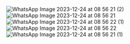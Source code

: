![WhatsApp Image 2023-12-24 at 08 56 21 (2)](https://github.com/gitcoder-aman/ChatApp_Compose/assets/96575890/df9597b1-1ea2-4258-8d23-51c4d22092d0) ![WhatsApp Image 2023-12-24 at 08 56 21](https://github.com/gitcoder-aman/ChatApp_Compose/assets/96575890/a731be3f-006b-44b4-87c4-2d2c27b8d700) ![WhatsApp Image 2023-12-24 at 08 56 22 (1)](https://github.com/gitcoder-aman/ChatApp_Compose/assets/96575890/e2a64bc9-1570-4a2c-8709-fb7178e9ae38) ![WhatsApp Image 2023-12-24 at 08 56 22](https://github.com/gitcoder-aman/ChatApp_Compose/assets/96575890/395b2ea5-4705-4010-9027-b569212521a5) ![WhatsApp Image 2023-12-24 at 08 56 21 (1)](https://github.com/gitcoder-aman/ChatApp_Compose/assets/96575890/c35edbd9-a0c9-4a03-acc4-5d0b482b2cf6)
